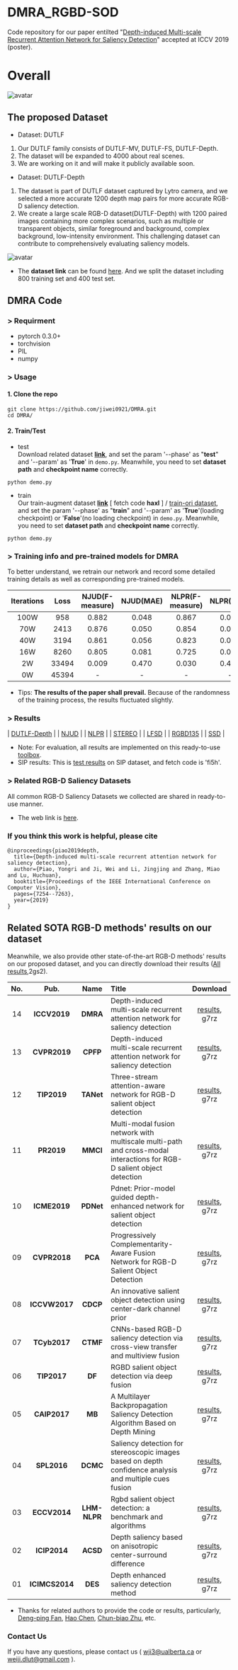 # DMRA_RGBD-SOD
Code repository for our paper entilted "[Depth-induced Multi-scale Recurrent Attention Network for Saliency Detection](https://openaccess.thecvf.com/content_ICCV_2019/papers/Piao_Depth-Induced_Multi-Scale_Recurrent_Attention_Network_for_Saliency_Detection_ICCV_2019_paper.pdf)" accepted at ICCV 2019 (poster).

# Overall
![avatar](https://github.com/jiwei0921/DMRA/blob/master/figure/overall.png)

## The proposed Dataset 
+ Dataset: DUTLF
1. Our DUTLF family consists of DUTLF-MV, DUTLF-FS, DUTLF-Depth.
2. The dataset will be expanded to 4000 about real scenes.
3. We are working on it and will make it publicly available soon. 
+ Dataset: DUTLF-Depth
1. The dataset is part of DUTLF dataset captured by Lytro camera, and we selected a more accurate 1200 depth map pairs for more accurate RGB-D saliency detection.     
2. We create a large scale RGB-D dataset(DUTLF-Depth) with 1200 paired images containing more complex scenarios, such as multiple or transparent objects, similar foreground and background, complex background, low-intensity environment. This challenging dataset can contribute to comprehensively evaluating saliency models.    

![avatar](https://github.com/jiwei0921/DMRA/blob/master/figure/dataset.png)     
+ The **dataset link** can be found [here](https://pan.baidu.com/s/1FwUFmNBox_gMZ0CVjby2dg). And we split the dataset including 800 training set and 400 test set. 

## DMRA Code

### > Requirment
+ pytorch 0.3.0+
+ torchvision
+ PIL
+ numpy

### > Usage
#### 1. Clone the repo
```
git clone https://github.com/jiwei0921/DMRA.git
cd DMRA/
```
#### 2. Train/Test
+ test     
Download related dataset [**link**](https://github.com/jiwei0921/RGBD-SOD-datasets), and set the param '--phase' as "**test**" and '--param' as '**True**' in ```demo.py```. Meanwhile, you need to set **dataset path** and **checkpoint name** correctly.
```
python demo.py
```
+ train     
Our train-augment dataset [**link**](https://pan.baidu.com/s/18nVAiOkTKczB_ZpIzBHA0A) [ fetch code **haxl** ] / [train-ori dataset](https://pan.baidu.com/s/1B8PS4SXT7ISd-M6vAlrv_g), and set the param '--phase' as "**train**" and '--param' as '**True**'(loading checkpoint) or '**False**'(no loading checkpoint) in ```demo.py```. Meanwhile, you need to set **dataset path** and **checkpoint name** correctly.  
```
python demo.py
```

### > Training info and pre-trained models for DMRA
To better understand, we retrain our network and record some detailed training details as well as corresponding pre-trained models.

**Iterations** | **Loss** | NJUD(F-measure) | NJUD(MAE) | NLPR(F-measure) | NLPR(MAE) | download link     
:-: | :-: | :-: | :-: | :-: | :-: | :-: |   
100W | 958 | 0.882 | 0.048 | 0.867 | 0.031 | [link](https://pan.baidu.com/s/1Hb0CDDH7vG6F9yxl6wTymQ)   
70W | 2413 | 0.876 | 0.050 | 0.854 | 0.033 | [link](https://pan.baidu.com/s/19SvkoKrkLPHFJUa_9z4ulg)  
40W | 3194 | 0.861 | 0.056 | 0.823 | 0.037 | [link](https://pan.baidu.com/s/1_1ihh0TIm9pwQ4nyNSXKDQ)   
16W | 8260 | 0.805 | 0.081 | 0.725 | 0.056 | [link](https://pan.baidu.com/s/1BzCOBV5HKNLAJcON0ImqyQ)  
2W | 33494 | 0.009 | 0.470 | 0.030 | 0.452 | [link](https://pan.baidu.com/s/1QUJsr3oPOCUJsJu8nCHbHQ)  
0W | 45394 | - | - | - | - | -  

+ Tips: **The results of the paper shall prevail.** Because of the randomness of the training process, the results fluctuated slightly.


### > Results  
| [DUTLF-Depth](https://pan.baidu.com/s/1mS9EzoyY_ULXb3BCSd21eA)  |
| [NJUD](https://pan.baidu.com/s/1smz7KQbCPPClw58bDheH4w)  |
| [NLPR](https://pan.baidu.com/s/19qJkHtFQGV9oVtEFWY_ctg)  |
| [STEREO](https://pan.baidu.com/s/1L11R1c51mMPTrfpW6ykGjA)  |
| [LFSD](https://pan.baidu.com/s/1asgu1fGsHRk4CZcbz0NYxA)  |
| [RGBD135](https://pan.baidu.com/s/1jRYgoAijf_digGLQnsSbhA)  |
| [SSD](https://pan.baidu.com/s/1VY4I-4qpWS3wewz0MC8kqA)  |
+ Note:  For evaluation, all results are implemented on this ready-to-use [toolbox](https://github.com/jiwei0921/Saliency-Evaluation-Toolbox).
+ SIP results: This is [test results](https://pan.baidu.com/s/1R126FXbZBE7Lj-B7nNae_g) on SIP dataset, and fetch code is 'fi5h'.
  
### > Related RGB-D Saliency Datasets
All common RGB-D Saliency Datasets we collected are shared in ready-to-use manner.       
+ The web link is [here](https://github.com/jiwei0921/RGBD-SOD-datasets).


### If you think this work is helpful, please cite
```
@inproceedings{piao2019depth,
  title={Depth-induced multi-scale recurrent attention network for saliency detection},
  author={Piao, Yongri and Ji, Wei and Li, Jingjing and Zhang, Miao and Lu, Huchuan},
  booktitle={Proceedings of the IEEE International Conference on Computer Vision},
  pages={7254--7263},
  year={2019}
}
```


## Related SOTA RGB-D methods' results on our dataset

Meanwhile, we also provide other state-of-the-art RGB-D methods' results on our proposed dataset, and you can directly download their results ([All results](https://pan.baidu.com/s/1spuFNQl7FJiDPFSOS55lnw),2gs2).     

  
**No.** | **Pub.** | **Name** | **Title** | **Download**    
:-: | :-: | :-: | :- | :-: | 
14 | **ICCV2019** | **DMRA** | Depth-induced multi-scale recurrent attention network for saliency detection | [results](https://pan.baidu.com/s/1Wg1rrO4bNV9kBcmirW-HXA), g7rz
13 | **CVPR2019** | **CPFP** | Depth-induced multi-scale recurrent attention network for saliency detection | [results](https://pan.baidu.com/s/1Wg1rrO4bNV9kBcmirW-HXA), g7rz 
12 | **TIP2019** | **TANet** | Three-stream attention-aware network for RGB-D salient object detection | [results](https://pan.baidu.com/s/1Wg1rrO4bNV9kBcmirW-HXA), g7rz 
11 | **PR2019** | **MMCI** | Multi-modal fusion network with multiscale multi-path and cross-modal interactions for RGB-D salient object detection | [results](https://pan.baidu.com/s/1Wg1rrO4bNV9kBcmirW-HXA), g7rz 
10 | **ICME2019** | **PDNet** | Pdnet: Prior-model guided depth-enhanced network for salient object detection | [results](https://pan.baidu.com/s/1Wg1rrO4bNV9kBcmirW-HXA), g7rz 
09 | **CVPR2018** | **PCA** | Progressively Complementarity-Aware Fusion Network for RGB-D Salient Object Detection | [results](https://pan.baidu.com/s/1Wg1rrO4bNV9kBcmirW-HXA), g7rz 
08 | **ICCVW2017** | **CDCP** | An innovative salient object detection using center-dark channel prior | [results](https://pan.baidu.com/s/1Wg1rrO4bNV9kBcmirW-HXA), g7rz 
07 | **TCyb2017** | **CTMF** | CNNs-based RGB-D saliency detection via cross-view transfer and multiview fusion | [results](https://pan.baidu.com/s/1Wg1rrO4bNV9kBcmirW-HXA), g7rz 
06 | **TIP2017** | **DF** | RGBD salient object detection via deep fusion | [results](https://pan.baidu.com/s/1Wg1rrO4bNV9kBcmirW-HXA), g7rz 
05 | **CAIP2017** | **MB** | A Multilayer Backpropagation Saliency Detection Algorithm Based on Depth Mining | [results](https://pan.baidu.com/s/1Wg1rrO4bNV9kBcmirW-HXA), g7rz 
04 | **SPL2016** | **DCMC** | Saliency detection for stereoscopic images based on depth confidence analysis and multiple cues fusion | [results](https://pan.baidu.com/s/1Wg1rrO4bNV9kBcmirW-HXA), g7rz 
03 | **ECCV2014** | **LHM-NLPR** | Rgbd salient object detection: a benchmark and algorithms | [results](https://pan.baidu.com/s/1Wg1rrO4bNV9kBcmirW-HXA), g7rz 
02 | **ICIP2014** | **ACSD** | Depth saliency based on anisotropic center-surround difference | [results](https://pan.baidu.com/s/1Wg1rrO4bNV9kBcmirW-HXA), g7rz 
01 | **ICIMCS2014** | **DES** | Depth enhanced saliency detection method | [results](https://pan.baidu.com/s/1Wg1rrO4bNV9kBcmirW-HXA), g7rz 

+ Thanks for related authors to provide the code or results, particularly, [Deng-ping Fan](http://dpfan.net), [Hao Chen](https://github.com/haochen593), [Chun-biao Zhu](https://github.com/ChunbiaoZhu), etc. 

### Contact Us
If you have any questions, please contact us ( wji3@ualberta.ca or weiji.dlut@gmail.com ).
